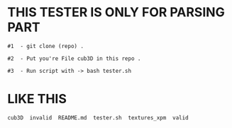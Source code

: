 # THIS TESTER IS ONLY FOR PARSING PART

```
#1  - git clone (repo) .

#2  - Put you're File cub3D in this repo .

#3  - Run script with -> bash tester.sh
```

# LIKE THIS
```shell
cub3D  invalid  README.md  tester.sh  textures_xpm  valid
```

